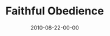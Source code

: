 ---
layout: message
category: message
series: "The Faithful"
title: "Faithful Obedience"
date: 2010-08-22-00-00
message_id: 634
audio: "http://s3.amazonaws.com/crossroads-media/messages/audio/TheFaithful02.mp3"
audio-duration: "42:42"
program: "http://s3.amazonaws.com/crossroads-media/documents/08_21-22_10Program.pdf"
description: "Brian Tome talks about how the faithful obey God."
video: "http://s3.amazonaws.com/crossroads-media/messages/video/TheFaithful01.mp4"
video-duration: "34:56"
yt-embed-url: "//www.youtube.com/embed/Urwq43etcnc"
video-image: "http://s3.amazonaws.com/crossroads-media/images/TheFaithful02_still.jpg"
tag: 
 - tome
 - faithfulness
 - obedience
explicit: false
---